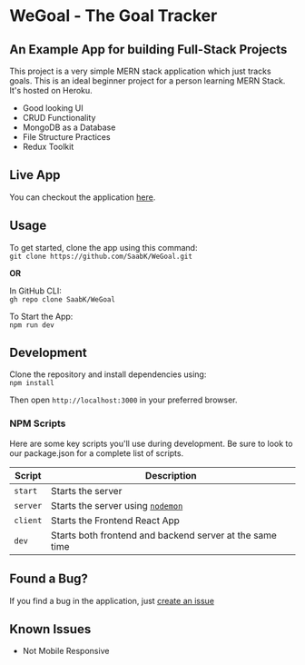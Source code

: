 # WeGoal - The Goal Tracker

## An Example App for building Full-Stack Projects

This project is a very simple MERN stack application which just tracks goals. This is an ideal beginner project for a person learning MERN Stack.
It's hosted on Heroku.

- Good looking UI
- CRUD Functionality
- MongoDB as a Database
- File Structure Practices
- Redux Toolkit

## Live App

You can checkout the application [here](https://we-goal.herokuapp.com/).

## Usage

To get started, clone the app using this command:<br>
`git clone https://github.com/SaabK/WeGoal.git`

**OR**

In GitHub CLI:<br>
`gh repo clone SaabK/WeGoal`

To Start the App:<br>
`npm run dev`

## Development

Clone the repository and install dependencies using:<br>
`npm install`

Then open `http://localhost:3000` in your preferred browser.

### NPM Scripts

Here are some key scripts you'll use during development. Be sure to look to our package.json for a complete list of scripts.

| Script   | Description                                                                |
| -------- | -------------------------------------------------------------------------- |
| `start`  | Starts the server                                                          |
| `server` | Starts the server using [`nodemon`](https://www.npmjs.com/package/nodemon) |
| `client` | Starts the Frontend React App                                              |
| `dev`    | Starts both frontend and backend server at the same time                   |

## Found a Bug?

If you find a bug in the application, just [create an issue](https://github.com/SaabK/WeGoal/issues/new)

## Known Issues

- Not Mobile Responsive
